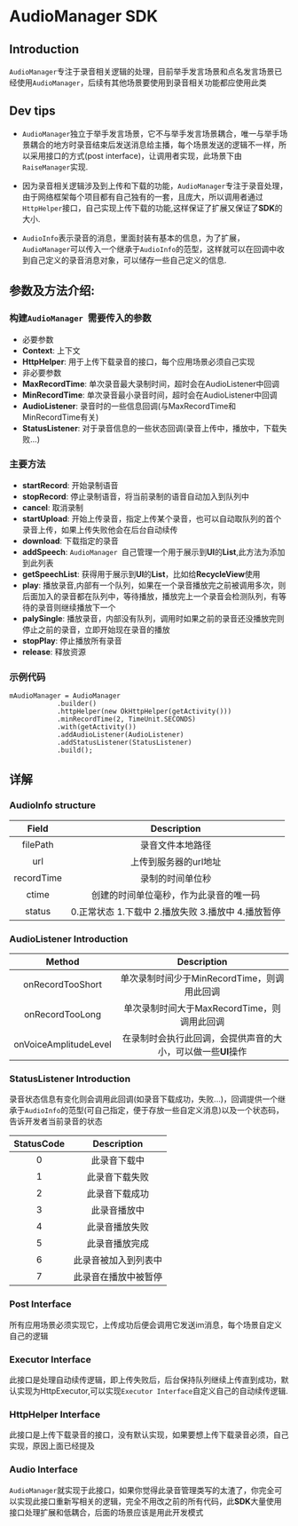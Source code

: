 # AudioManager SDK
## Introduction
 `AudioManager`专注于录音相关逻辑的处理，目前举手发言场景和点名发言场景已经使用`AudioManager`，后续有其他场景要使用到录音相关功能都应使用此类
## Dev tips
* `AudioManager`独立于举手发言场景，它不与举手发言场景耦合，唯一与举手场景耦合的地方时录音结束后发送消息给主播，每个场景发送的逻辑不一样，所以采用接口的方式(post interface)，让调用者实现，此场景下由`RaiseManager`实现.

* 因为录音相关逻辑涉及到上传和下载的功能，`AudioManager`专注于录音处理，由于网络框架每个项目都有自己独有的一套，且庞大，所以调用者通过`HttpHelper`接口，自己实现上传下载的功能,这样保证了扩展又保证了**SDK**的大小.
* `AudioInfo`表示录音的消息，里面封装有基本的信息，为了扩展，`AudioManager`可以传入一个继承于`AudioInfo`的范型，这样就可以在回调中收到自己定义的录音消息对象，可以储存一些自己定义的信息. 

## 参数及方法介绍:
### 构建`AudioManager `需要传入的参数  
 * 必要参数
  * **Context**: 上下文
  * **HttpHelper**: 用于上传下载录音的接口，每个应用场景必须自己实现 
 * 非必要参数
  * **MaxRecordTime**: 单次录音最大录制时间，超时会在AudioListener中回调
  * **MinRecordTime**: 单次录音最小录音时间，超时会在AudioListener中回调 
  * **AudioListener**: 录音时的一些信息回调(与MaxRecordTime和MinRecordTime有关)
  * **StatusListener**: 对于录音信息的一些状态回调(录音上传中，播放中，下载失败...)

### 主要方法
 * **startRecord**: 开始录制语音
 * **stopRecord**: 停止录制语音，将当前录制的语音自动加入到队列中
 * **cancel**: 取消录制
 * **startUpload**: 开始上传录音，指定上传某个录音，也可以自动取队列的首个录音上传，如果上传失败他会在后台自动续传
 * **download**: 下载指定的录音
 * **addSpeech**: `AudioManager `自己管理一个用于展示到**UI**的**List**,此方法为添加到此列表
 * **getSpeechList**: 获得用于展示到**UI**的**List**，比如给**RecycleView**使用
 * **play**: 播放录音,内部有一个队列，如果在一个录音播放完之前被调用多次，则后面加入的录音都在队列中，等待播放，播放完上一个录音会检测队列，有等待的录音则继续播放下一个
 * **palySingle**: 播放录音，内部没有队列，调用时如果之前的录音还没播放完则停止之前的录音，立即开始现在录音的播放
 * **stopPlay**: 停止播放所有录音
 * **release**: 释放资源

### 示例代码
    
    mAudioManager = AudioManager
                .builder()
                .httpHelper(new OkHttpHelper(getActivity()))
                .minRecordTime(2, TimeUnit.SECONDS)
                .with(getActivity())
                .addAudioListener(AudioListener)
                .addStatusListener(StatusListener)
                .build();

## 详解
### AudioInfo structure  

Field       | Description
:----------:|:-------------:
filePath    | 录音文件本地路径
url         | 上传到服务器的url地址
recordTime  | 录制的时间单位秒
ctime       | 创建的时间单位毫秒，作为此录音的唯一码
status      | 0.正常状态 1.下载中 2.播放失败 3.播放中 4.播放暂停

### AudioListener Introduction
Method               |  Description
:-------------------:|:-------------:
onRecordTooShort     | 单次录制时间少于MinRecordTime，则调用此回调
onRecordTooLong      | 单次录制时间大于MaxRecordTime，则调用此回调
onVoiceAmplitudeLevel| 在录制时会执行此回调，会提供声音的大小，可以做一些**UI**操作

### StatusListener Introduction
录音状态信息有变化则会调用此回调(如录音下载成功，失败...)，回调提供一个继承于`AudioInfo`的范型(可自己指定，便于存放一些自定义消息)以及一个状态码，告诉开发者当前录音的状态

StatusCode | Description
:---------:|:--------------:
0          | 此录音下载中
1          | 此录音下载失败
2          | 此录音下载成功
3          | 此录音播放中
4          | 此录音播放失败
5          | 此录音播放完成
6          | 此录音被加入到列表中
7          | 此录音在播放中被暂停

### Post Interface   
所有应用场景必须实现它，上传成功后便会调用它发送im消息，每个场景自定义自己的逻辑   

### Executor Interface
此接口是处理自动续传逻辑，即上传失败后，后台保持队列继续上传直到成功，默认实现为HttpExecutor,可以实现`Executor Interface`自定义自己的自动续传逻辑.   

### HttpHelper Interface 
此接口是上传下载录音的接口，没有默认实现，如果要想上传下载录音必须，自己实现，原因上面已经提及 

### Audio Interface 
`AudioManager`就实现于此接口，如果你觉得此录音管理类写的太渣了，你完全可以实现此接口重新写相关的逻辑，完全不用改之前的所有代码，此**SDK**大量使用接口处理扩展和低耦合，后面的场景应该是用此开发模式  